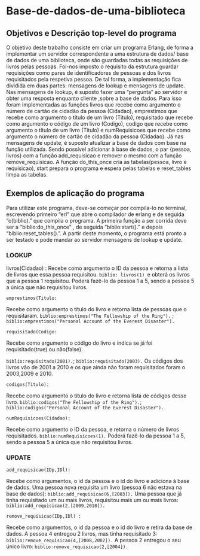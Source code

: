 # Base-de-dados-de-uma-biblioteca

## Objetivos e Descrição top-level do programa

O objetivo deste trabalho consiste em criar um programa Erlang, de forma a implementar um servidor correspondente a uma estrutura de dados/ base de dados de uma biblioteca, onde são guardadas todas as requisições de livros pelas pessoas. 
Foi-nos imposto o requisito da estrutura guardar requisições como pares de identificadores de pessoas e dos livros requisitados pela respetiva pessoa.
 De tal forma, a implementação fica dividida em duas partes: mensagens de lookup e mensagens de update. Nas mensagens de lookup, é suposto fazer uma “pergunta” ao servidor e obter uma resposta enquanto cliente ,sobre a base de dados. Para isso foram implementadas as funções livros que recebe como argumento o número de cartão de cidadão da pessoa (Cidadao), emprestimos que recebe como argumento o título de um livro (Titulo), requisitado que recebe como argumento o código de um livro (Codigo), codigo que recebe como argumento o título de um livro (Titulo) e numRequisicoes  que recebe como argumento o número de cartão de cidadão da pessoa (Cidadao). Já nas mensagens de update, é suposto atualizar a base de dados com base na função utilizada. Sendo possível adicionar à base de dados, o par {pessoa, livros} com a função add_requisicao e remover o mesmo com a função remove_requisicao.
	A função do_this_once  cria as tabelas(pessoa, livro e requisicao), start prepara o programa e espera pelas tabelas e reset_tables limpa as tabelas.


## Exemplos de aplicação do programa

Para utilizar este programa, deve-se começar por compila-lo no terminal, escrevendo primeiro “erl” que abre o compilador de erlang e de seguida “c(biblio).”  que compila o programa.
A primeira função a ser corrida deve ser a “biblio:do_this_once” , de seguida  “biblio:start().” e depois “biblio:reset_tables().”.
	A partir deste momento, o programa está pronto a ser testado e pode mandar ao servidor mensagens de lookup e update.

### LOOKUP

livros(Cidadao) :
Recebe como argumento o ID da pessoa e retorna a lista de livros que essa pessoa requisitou.
```biblio: livros(1) ```e obterá os livros que a pessoa 1 requisitou.
Poderá fazê-lo da pessoa 1 a 5, sendo a pessoa 5 a única que não requisitou livros.

    emprestimos(Titulo:
Recebe como argumento o título do livro e retorna lista de pessoas que o requisitaram.
```biblio:emprestimos("The Fellowship of the Ring").``` ; ```biblio:emprestimos("Personal Account of the Everest Disaster").```

	requisitado(Codigo:
Recebe como argumento o código do livro e indica se já foi requisitado(true) ou não(false).
  
```biblio:requisitado(2001).```; ```biblio:requisitado(2003).```
Os códigos dos livros vão de 2001 a 2010 e os que ainda não foram requisitados foram o 2003,2009 e 2010.

	codigos(Titulo):
Recebe como argumento o título do livro e retorna lista de códigos desse livro.
```biblio:codigos("The Fellowship of the Ring").```; ```biblio:codigos("Personal Account of the Everest Disaster").```

	numRequisicoes(Cidadao):
Recebe como argumento o ID da pessoa, e retorna o número de livros requisitados.
```biblio:numRequisicoes(1).```
	Poderá fazê-lo da pessoa 1 a 5, sendo a pessoa 5 a única que não requisitou livros.
	
### UPDATE

	add_requisicao(IDp,IDl):
Recebe como argumentos, o id da pessoa e o id do livro e adiciona à base de dados.
Uma pessoa nova requisita um livro (pessoa 6 não estava na base de dados):
```biblio:add_requisicao(6,[2003]).``` 
Uma pessoa que já tinha requisitado um ou mais livros, requisitou mais um ou mais livros:
```biblio:add_requisicao(2,[2009,2010]).```

	remove_requisicao(IDp,IDl) :
Recebe como argumentos, o id da pessoa e o id do livro e retira da base de dados.
A pessoa 4 entregou 2 livros, mas tinha requisitado 3:
```biblio:remove_requisicao(4,[2008,2002]).```
A pessoa 2 entregou o seu único livro:
```biblio:remove_requisicao(2,[2004]).```
